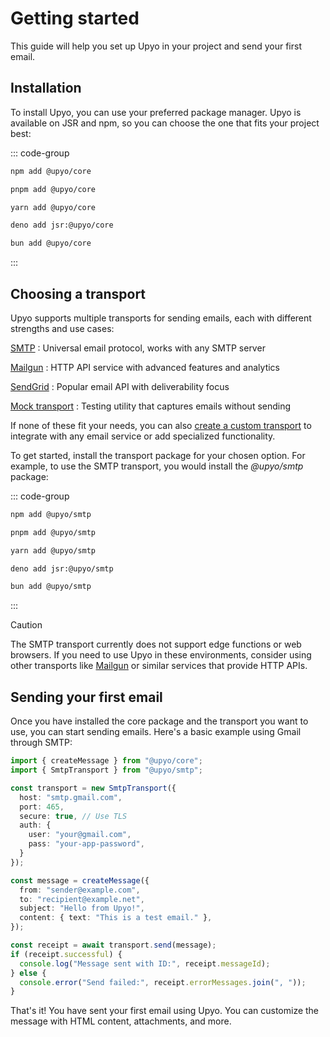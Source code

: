 Getting started
===============

This guide will help you set up Upyo in your project and send your first email.


Installation
------------

To install Upyo, you can use your preferred package manager. Upyo is available
on JSR and npm, so you can choose the one that fits your project best:

::: code-group

~~~~ sh [npm]
npm add @upyo/core
~~~~

~~~~ sh [pnpm]
pnpm add @upyo/core
~~~~

~~~~ sh [Yarn]
yarn add @upyo/core
~~~~

~~~~ sh [Deno]
deno add jsr:@upyo/core
~~~~

~~~~ sh [Bun]
bun add @upyo/core
~~~~

:::


Choosing a transport
--------------------

Upyo supports multiple transports for sending emails, each with different
strengths and use cases:

[SMTP](./transports/smtp.md)
:   Universal email protocol, works with any SMTP server

[Mailgun](./transports/mailgun.md)
:   HTTP API service with advanced features and analytics

[SendGrid](./transports/sendgrid.md)
:    Popular email API with deliverability focus

[Mock transport](./transports/mock.md)
:    Testing utility that captures emails without sending

If none of these fit your needs, you can also
[create a custom transport](./transports/custom.md)
to integrate with any email service or add specialized functionality.

To get started, install the transport package for your chosen option. For example,
to use the SMTP transport, you would install the *@upyo/smtp* package:

::: code-group

~~~~ sh [npm]
npm add @upyo/smtp
~~~~

~~~~ sh [pnpm]
pnpm add @upyo/smtp
~~~~

~~~~ sh [Yarn]
yarn add @upyo/smtp
~~~~

~~~~ sh [Deno]
deno add jsr:@upyo/smtp
~~~~

~~~~ sh [Bun]
bun add @upyo/smtp
~~~~

:::

> [!CAUTION]
> The SMTP transport currently does not support edge functions or web browsers.
> If you need to use Upyo in these environments, consider using other transports
> like [Mailgun](./transports/mailgun.md) or similar services that provide HTTP APIs.


Sending your first email
------------------------

Once you have installed the core package and the transport you want to use,
you can start sending emails. Here's a basic example using Gmail through SMTP:

~~~~ typescript twoslash
import { createMessage } from "@upyo/core";
import { SmtpTransport } from "@upyo/smtp";

const transport = new SmtpTransport({
  host: "smtp.gmail.com",
  port: 465,
  secure: true, // Use TLS
  auth: {
    user: "your@gmail.com",
    pass: "your-app-password",
  }
});

const message = createMessage({
  from: "sender@example.com",
  to: "recipient@example.net",
  subject: "Hello from Upyo!",
  content: { text: "This is a test email." },
});

const receipt = await transport.send(message);
if (receipt.successful) {
  console.log("Message sent with ID:", receipt.messageId);
} else {
  console.error("Send failed:", receipt.errorMessages.join(", "));
}
~~~~

That's it! You have sent your first email using Upyo. You can customize
the message with HTML content, attachments, and more.
